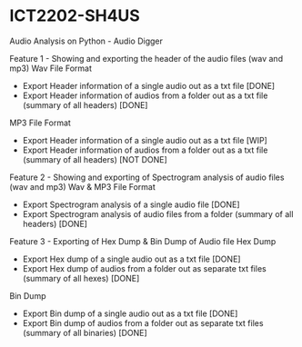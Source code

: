 # ICT2202-SH4US

Audio Analysis on Python - Audio Digger

Feature 1 - Showing and exporting the header of the audio files (wav and mp3)
Wav File Format
- Export Header information of a single audio out as a txt file [DONE]
- Export Header information of audios from a folder out as a txt file (summary of all headers) [DONE]

MP3 File Format
- Export Header information of a single audio out as a txt file [WIP]
- Export Header information of audios from a folder out as a txt file (summary of all headers) [NOT DONE]

Feature 2 - Showing and exporting of Spectrogram analysis of audio files (wav and mp3)
Wav & MP3 File Format
- Export Spectrogram analysis of a single audio file [DONE]
- Export Spectrogram analysis of audio files from a folder (summary of all headers) [DONE]

Feature 3 - Exporting of Hex Dump & Bin Dump of Audio file
Hex Dump
- Export Hex dump of a single audio out as a txt file [DONE]
- Export Hex dump of audios from a folder out as separate txt files (summary of all hexes) [DONE]

Bin Dump
- Export Bin dump of a single audio out as a txt file [DONE]
- Export Bin dump of audios from a folder out as separate txt files (summary of all binaries) [DONE]

